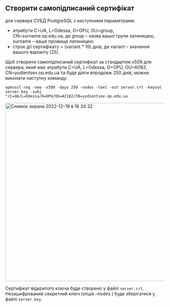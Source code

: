 ## Створити самопідписаний сертифікат 

для сервера СУБД PostgreSQL з наступними параметрами:

- атрибути C=UA, L=Odessa, O=OPU, OU=group, CN=surname.op.edu.ua, де group – назва вашої групи латиницею, surname – ваше прізвище латиницею
- строк дії сертифікату = (variant * 10) днів, де variant – значення вашого варіанту (25).

Щоб створити самопідписаний сертифікат за стандартом x509 для сервера, який має атрибути C=UA, L=Odessa, O=OPU, OU=AI182, CN=yudientsev.op.edu.ua та буде діяти впродовж 250 днів, можна виконати наступну команду:

`openssl req -new -x509 -days 250 -nodes -text -out server.crt -keyout server.key -subj "/C=UA/L=Odessa/O=OPU/OU=AI182/CN=yudientsev.op.edu.ua`

<img width="562" alt="Снимок экрана 2022-12-19 в 16 24 32" src="https://user-images.githubusercontent.com/46464830/208447365-3cc1801c-1ea0-476f-936f-bb6f6bcd641d.png">

Сертифікат відкритого ключа буде створено у файлі `server.crt`. Незашифрований секретний ключ (опція –nodes ) буде зберігатися у файлі `server.key`.
